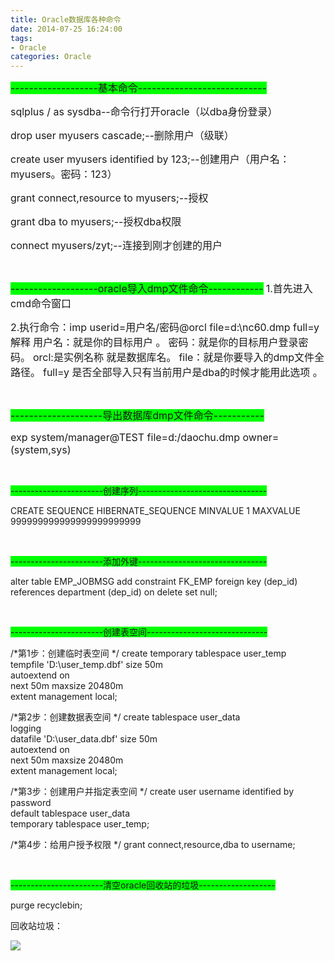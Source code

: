 ```yaml
---
title: Oracle数据库各种命令
date: 2014-07-25 16:24:00
tags: 
- Oracle
categories: Oracle
---
```


<span style="background-color: #00ff00; font-size: 16px;">-------------------基本命令----------------------------</span>

<span style="font-size: 16px;">sqlplus / as sysdba--命令行打开oracle（以dba身份登录）</span>

<span style="font-size: 16px;">drop user myusers cascade;--删除用户（级联）</span>

<span style="font-size: 16px;">create user myusers identified by 123;--创建用户（用户名：myusers。密码：123）</span>

<span style="font-size: 16px;">grant connect,resource to myusers;--授权</span>

<span style="font-size: 16px;">grant dba to myusers;--授权dba权限</span>

<span style="font-size: 16px;">connect myusers/zyt;--连接到刚才创建的用户</span>

&nbsp;

<span style="font-size: 16px; background-color: #00ff00;">-------------------oracle导入dmp文件命令------------</span>
<span style="font-size: 16px;">1.首先进入cmd命令窗口</span>

<span style="font-size: 16px;">2.执行命令：imp userid=用户名/密码@orcl file=d:\nc60.dmp full=y </span>
<span style="font-size: 16px;">解释</span>
<span style="font-size: 16px;">用户名：就是你的目标用户 。</span>
<span style="font-size: 16px;">密码：就是你的目标用户登录密码。</span>
<span style="font-size: 16px;">orcl:是实例名称 就是数据库名。</span>
<span style="font-size: 16px;">file：就是你要导入的dmp文件全路径。</span>
<span style="font-size: 16px;">full=y 是否全部导入只有当前用户是dba的时候才能用此选项 。</span>

&nbsp;

<span style="font-size: 16px; background-color: #00ff00;">--------------------导出数据库dmp文件命令-----------</span>

<span style="font-size: 16px;">exp system/manager@TEST file=d:/daochu.dmp owner=(system,sys)</span>

&nbsp;

<span style="background-color: #00ff00;">-----------------------创建序列--------------------------------</span>

CREATE SEQUENCE HIBERNATE_SEQUENCE MINVALUE 1 MAXVALUE 999999999999999999999999

&nbsp;

<span style="background-color: #00ff00;">-----------------------添加外键--------------------------------</span>

alter table EMP_JOBMSG
   add constraint FK_EMP foreign key (dep_id)
      references department (dep_id) on delete set null;

&nbsp;

<span style="background-color: #00ff00;">-----------------------创建表空间------------------------------</span>

/*第1步：创建临时表空间 */
create temporary tablespace user_temp  
tempfile 'D:\user_temp.dbf' 
size 50m  
autoextend on  
next 50m maxsize 20480m  
extent management local;  

/*第2步：创建数据表空间  */
create tablespace user_data  
logging  
datafile 'D:\user_data.dbf' 
size 50m  
autoextend on  
next 50m maxsize 20480m  
extent management local;  

/*第3步：创建用户并指定表空间  */
create user username identified by password  
default tablespace user_data  
temporary tablespace user_temp;  

/*第4步：给用户授予权限  */
grant connect,resource,dba to username;

&nbsp;

<span style="background-color: #00ff00;">-----------------------清空oracle回收站的垃圾-------------------</span>

purge recyclebin;

回收站垃圾：

![](http://images.cnitblog.com/blog/620450/201410/121531214997723.jpg)

&nbsp;